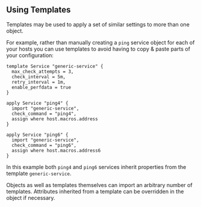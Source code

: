 ## <a id="using-templates"></a> Using Templates

Templates may be used to apply a set of similar settings to more than one
object.

For example, rather than manually creating a `ping` service object for each of
your hosts you can use templates to avoid having to copy & paste parts of your
configuration:

    template Service "generic-service" {
      max_check_attempts = 3,
      check_interval = 5m,
      retry_interval = 1m,
      enable_perfdata = true
    }

    apply Service "ping4" {
      import "generic-service",
      check_command = "ping4",
      assign where host.macros.address
    }

    apply Service "ping6" {
      import "generic-service",
      check_command = "ping6",
      assign where host.macros.address6
    }

In this example both `ping4` and `ping6` services inherit properties from the
template `generic-service`.

Objects as well as templates themselves can import an arbitrary number of
templates. Attributes inherited from a template can be overridden in the
object if necessary.
